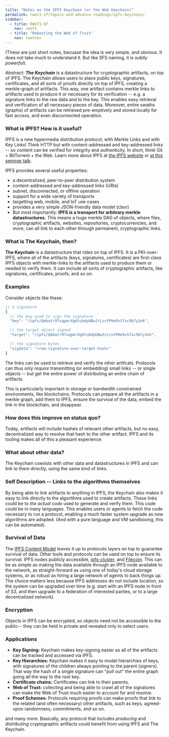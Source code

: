 ```yaml
---
title: "Notes on the IPFS Keychain (or the Web Keychain)"
permalink: rwot1-sf/topics-and-advance-readings/ipfs-keychain/
sidebar:
  - title: RWoT1-SF
    nav: rwot1
  - title: "Rebooting the Web of Trust"
    nav: rwotnav
---
```



(These are just short notes, becuase the idea is very simple, and obvious. It does not take much to understand it. But like SFS naming, it is _subtly powerful_).

_Abstract:_  _**The Keychain**_ is a datastructure for cryptographic artifacts, on top of IPFS. The Keychain allows users to place public keys, signatures, certificates, and all sorts of proofs directly on top of IPFS, creating a merkle-graph of artifacts. This way, one artifact contains merkle links to artifacts used to produce it or necessary for its verification -- e.g. a signature links to the raw data and to the key. This enables easy retrieval and verification of all necessary pieces of data. Moreover, entire swaths (graphs) of artifacts can be retrieved pre-emptively and stored locally for fast access, and even disconnected operation.


### What is IPFS? How is it useful?

IPFS is a new hypermedia distribution protocol, with Merkle Links and with Key Links! Think HTTP but with content-addressed and key-addressed links -- so content can be verified for integrity and authenticity. In short, think Git + BitTorrent + the Web. Learn more about IPFS at [the IPFS website](https://ipfs.io) or [at this seminar talk](https://www.youtube.com/watch?v=HUVmypx9HGI).

IPFS provides several useful properties:

- a decentralized, peer-to-peer distribution system
- content-addressed and key-addressed links (URIs)
- subnet, disconnected, or offline operation
- support for a wide variety of transports
- targetting web, mobile, and IoT use cases
- provides a very simple JSON-friendly data model (cbor)
- But most importantly: **IPFS is a transport for arbitrary merkle datastructures.** This means a huge merkle DAG of objects, where files, cryptographic artifacts, websites, repositories, cryptocurrencies, and more, can all link to each other through permanent, cryptographic links.


### What is The Keychain, then?

**The Keychain** is a datastructure that rides on top of IPFS. It is a PKI-over-IPFS, where all of the artifacts (keys, signatures, certificates) are first-class IPFS objects with merkle-links to the artifacts used to produce them or needed to verify them. It can include all sorts of cryptographic artifacts, like signatures, certificates, proofs, and so on.


### Examples

Consider objects like these:

```js
// a signature
{
  // the key used to sign the signature
  "key": "/ipfs/Qmbatr97vqpmrXg6tubdpUBwJrLzvYPHe9vS7xc9b7y3nk",

  // the target object signed
  "target": "/ipfs/Qmbatr97vqpmrXg6tubdpUBwJrLzvYPHe9vS7xc9b7y3nk",

  // the signature bytes
  "sigdata": "<raw-signature-over-target-hash>"
}
```

The links can be used to retrieve and verify the other artifcats. Protocols can thus only _require_ transmitting (or embedding) small links -- or single objects -- but get the entire power of distributing an entire chain of artifacts.

This is particularly important in storage or bandwidth constrained environments, like blockchains. Protocols can prepare all the artifacts in a merkle graph, add them to IPFS, ensure the survival of the data, embed the link in the blockchain, and disappear.

### How does this improve on status quo?

Today, artifacts will include hashes of relevant other artifacts, but no easy, decentralized way to resolve that hash to the other artifact. IPFS and its tooling makes all of this a pleasant experience.

### What about other data?

The Keychain coexists with other data and datastructures in IPFS and can link to them directly, using the same kind of links.

### Self Description -- Links to the algorithms themselves

By being able to link artifacts to anything in IPFS, the Keychain also makes it easy to link directly to the algorithms used to create artifacts. These links could be to _the actual code_ used to generate and verify them. This code could be in many languages. This enables users or agents to fetch the code necessary to run a protocol, enabling a much faster system upgrade as new algorithms are adopted. (And with a pure language and VM sandboxing, this can be automated).

### Survival of Data

The [IPFS Content Model](https://github.com/ipfs/faq/issues/47) leaves it up to protocols layers on top to guarantee survival of data. Other tools and protocols can be used on top to ensure its survival: IPFS nodes publicly accessible, [ipfs-cluster](https://github.com/ipfs/notes/issues/58), and [Filecoin](http://filecoin.io). This can be as simple as making the data available through an IPFS node available to the network, as straight-forward as using one of today's cloud storage systems, or as robust as hiring a large network of agents to back things up. The choice matters less because IPFS addresses do not include location, so the system can be upgraded over time (e.g. start with an IPFS node in front of S3, and then upgrade to a federation of interested parties, or to a large decentralized network).

### Encryption

Objects in IPFS can be encrypted, so objects need not be accessible to the public-- they can be held in private and revealed only to select users.

### Applications

- **Key Signing:** Keychain makes key-signing easier as all of the artifacts can be tracked and accessed via IPFS.
- **Key Hierarchies:** Keychain makes it easy to model hierarchies of keys, with signatures of the children always pointing to the parent (signers). That way the hash of a single signature can "pull out" the entire graph going all the way to the root key.
- **Certificate chains:** Certificates can link to their parents.
- **Web of Trust:** collecting and being able to crawl all of the signatures can make the Web of Trust much easier to account for and resolve.
- **Proof Schemes:** Protocols requiring proofs can make proofs that link to the related (and often necessary) other artifacts, such as keys, agreed-upon randomness, commitments, and so on.

and many more. Basically, any protocol that includes _producing_ and _distributing_ cryptographic artifacts could benefit from using IPFS and The Keychain.
